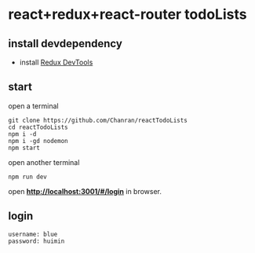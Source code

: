 # react+redux+react-router todoLists

## install devdependency

- install [Redux DevTools](https://chrome.google.com/webstore/detail/lmhkpmbekcpmknklioeibfkpmmfibljd?utm_source=chrome-app-launcher-info-dialog)

## start

open a terminal
```
git clone https://github.com/Chanran/reactTodoLists
cd reactTodoLists
npm i -d
npm i -gd nodemon
npm start
```

open another terminal
```
npm run dev
```

open **[http://localhost:3001/#/login](http://localhost:3001/#/login)** in browser.

## login

```
username: blue
password: huimin
```
